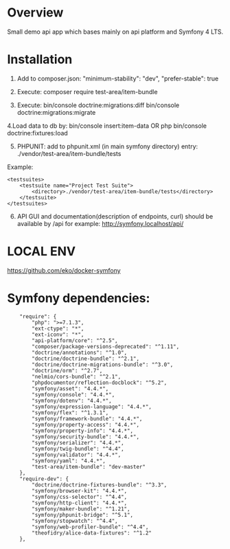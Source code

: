 Overview
============
Small demo api app which bases mainly on api platform and Symfony 4 LTS.

Installation
============

1. Add to composer.json:
"minimum-stability": "dev",
"prefer-stable": true

2. Execute:
composer require test-area/item-bundle

3. Execute:
bin/console doctrine:migrations:diff
bin/console doctrine:migrations:migrate

4.Load data to db by:
bin/console insert:item-data
OR
php bin/console doctrine:fixtures:load

5. PHPUNIT:
add to phpunit.xml (in main symfony directory) entry:
<directory>./vendor/test-area/item-bundle/tests</directory>

Example:
~~~~
<testsuites>
    <testsuite name="Project Test Suite">
        <directory>./vendor/test-area/item-bundle/tests</directory>
    </testsuite>
</testsuites>
~~~~

6. API GUI and documentation(description of endpoints, curl) should be available by /api for example: http://symfony.localhost/api/

LOCAL ENV
============
https://github.com/eko/docker-symfony


Symfony dependencies:
============
~~~~
    "require": {
        "php": ">=7.1.3",
        "ext-ctype": "*",
        "ext-iconv": "*",
        "api-platform/core": "^2.5",
        "composer/package-versions-deprecated": "^1.11",
        "doctrine/annotations": "^1.0",
        "doctrine/doctrine-bundle": "^2.1",
        "doctrine/doctrine-migrations-bundle": "^3.0",
        "doctrine/orm": "^2.7",
        "nelmio/cors-bundle": "^2.1",
        "phpdocumentor/reflection-docblock": "^5.2",
        "symfony/asset": "4.4.*",
        "symfony/console": "4.4.*",
        "symfony/dotenv": "4.4.*",
        "symfony/expression-language": "4.4.*",
        "symfony/flex": "^1.3.1",
        "symfony/framework-bundle": "4.4.*",
        "symfony/property-access": "4.4.*",
        "symfony/property-info": "4.4.*",
        "symfony/security-bundle": "4.4.*",
        "symfony/serializer": "4.4.*",
        "symfony/twig-bundle": "^4.4",
        "symfony/validator": "4.4.*",
        "symfony/yaml": "4.4.*",
        "test-area/item-bundle": "dev-master"
    },
    "require-dev": {
        "doctrine/doctrine-fixtures-bundle": "^3.3",
        "symfony/browser-kit": "4.4.*",
        "symfony/css-selector": "^4.4",
        "symfony/http-client": "4.4.*",
        "symfony/maker-bundle": "^1.21",
        "symfony/phpunit-bridge": "^5.1",
        "symfony/stopwatch": "^4.4",
        "symfony/web-profiler-bundle": "^4.4",
        "theofidry/alice-data-fixtures": "^1.2"
    },
~~~~
